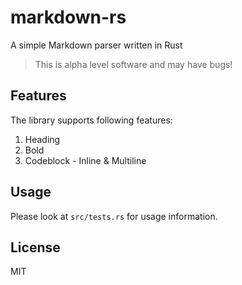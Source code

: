 # markdown-rs

A simple Markdown parser written in Rust

> This is alpha level software and may have bugs!

## Features

The library supports following features:

1. Heading
2. Bold
3. Codeblock - Inline & Multiline

## Usage

Please look at `src/tests.rs` for usage information.

## License

MIT